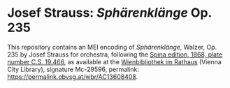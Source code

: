 

# Josef Strauss: *Sphärenklänge* Op. 235

This repository contains an MEI encoding of *Sphärenklänge*, Walzer, Op. 235 by Josef Strauss for orchestra, following the [Spina edition, 1868, plate number C.S. 19.466](https://permalink.obvsg.at/wbr/AC13608408), as available at the [Wienbibliothek im Rathaus](https://www.wienbibliothek.at) (Vienna City Library), signature Mc-29596, permalink: <https://permalink.obvsg.at/wbr/AC13608408>.
